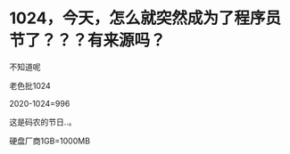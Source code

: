 # 1024，今天，怎么就突然成为了程序员节了？？？有来源吗？


不知道呢

老色批1024

2020-1024=996<img id="aimg_aPvPF" onclick="zoom(this, this.src, 0, 0, 0)" class="zoom" src="https://cdn.jsdelivr.net/gh/hishis/forum-master/public/images/patch.gif" onmouseover="img_onmouseoverfunc(this)" onload="thumbImg(this)" border="0" alt="" />

这是码农的节日..。

硬盘厂商1GB=1000MB
